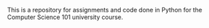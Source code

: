 This is a repository for assignments and code done in Python for the Computer Science 101 university course.
